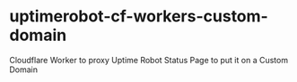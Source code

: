 # uptimerobot-cf-workers-custom-domain
Cloudflare Worker to proxy Uptime Robot Status Page to put it on a Custom Domain
